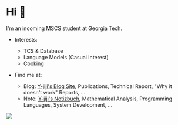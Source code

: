 # Hi 👋

I'm an incoming MSCS student at Georgia Tech. 

- Interests: 
  - TCS & Database
  - Language Models (Casual Interest)
  - Cooking

- Find me at:
  - Blog: [Y-jiji's Blog Site](https://y-jiji.github.io/blog), Publications, Technical Report, "Why it doesn't work" Reports, ...  
  - Note: [Y-jiji's Notizbuch](https://github.com/Y-jiji/notizbuch), Mathematical Analysis, Programming Languages, System Development, ...

<img src="https://github-readme-stats.vercel.app/api?username=Y-jiji&title_color=cc0000&text_color=880000&show=prs_merged">
